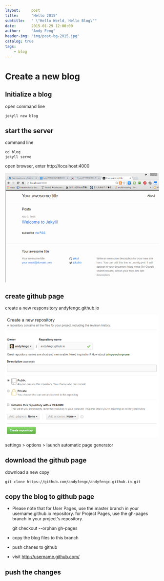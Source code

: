 ```yaml
---
layout:     post
title:      "Hello 2015"
subtitle:   " \"Hello World, Hello Blog\""
date:       2015-01-29 12:00:00
author:     "Andy Feng"
header-img: "img/post-bg-2015.jpg"
catalog: true
tags:
    - blog
---
```


# Create a new blog #

## Initialize a blog ##
open command line
    
	jekyll new blog

## start the server ##
command line

	cd blog
    jekyll serve

open browser, enter http://localhost:4000

![](/images/20151103-start-server.png)

## create github page ##
create a new responsitory andyfengc.github.io

![](/images/20151103-create-github-page.png)

settings > options > launch automatic page generator

## download the github page ##
download a new copy

	git clone https://github.com/andyfengc/andyfengc.github.io.git

## copy the blog to github page ##

- Please note that for User Pages, use the master branch in your username.github.io repository. for Project Pages, use the gh-pages branch in your project's repository. 

    git checkout --orphan gh-pages

- copy the blog files to this branch
- push chanes to github
- visit http://username.github.com/

## push the changes ##
